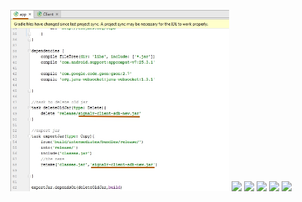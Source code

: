 <p align="center">
  <img src="https://raw.githubusercontent.com/AlexandrKorzch/SignalR-jar-library-/master/images/0.jpg" width="350"/>
  <img src="https://drive.google.com/file/d/0B_t-twD0WICJekVPRlZtVHdyNkU/view?usp=sharing" width="350"/>
  <img src="https://drive.google.com/file/d/0B_t-twD0WICJaFQxZmFjMWxYcTQ/view?usp=sharing" width="350"/>
  <img src="https://drive.google.com/file/d/0B_t-twD0WICJODU1X3l1LVRSYkE/view?usp=sharing" width="350"/>
  <img src="https://drive.google.com/file/d/0B_t-twD0WICJN3ZKUFZldE1iS1E/view?usp=sharing" width="350"/>
  <img src="https://drive.google.com/file/d/0B_t-twD0WICJbVdxbWN1Mno2TWc/view?usp=sharing" width="350"/>
</p>
 

